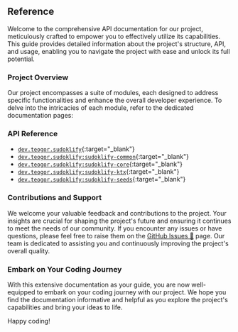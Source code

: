 ## Reference

Welcome to the comprehensive API documentation for our project, meticulously crafted to empower you to
effectively utilize its capabilities. This guide provides detailed information about the project's
structure, API, and usage, enabling you to navigate the project with ease and unlock its full potential.

### Project Overview

Our project encompasses a suite of modules, each designed to address specific functionalities and enhance
the overall developer experience. To delve into the intricacies of each module, refer to the dedicated
documentation pages:

### API Reference

* [`dev.teogor.sudoklify`](../html/){:target="_blank"}
* [`dev.teogor.sudoklify:sudoklify-common`](../html/sudoklify-common){:target="_blank"}
* [`dev.teogor.sudoklify:sudoklify-core`](../html/sudoklify-core){:target="_blank"}
* [`dev.teogor.sudoklify:sudoklify-ktx`](../html/sudoklify-ktx){:target="_blank"}
* [`dev.teogor.sudoklify:sudoklify-seeds`](../html/sudoklify-seeds){:target="_blank"}

### Contributions and Support

We welcome your valuable feedback and contributions to the project. Your insights are crucial for shaping
the project's future and ensuring it continues to meet the needs of our community. If you encounter any
issues or have questions, please feel free to raise them on the [GitHub Issues 🔗](https://github.com/teogor/sudoklify/issues)
page. Our team is dedicated to assisting you and continuously improving the project's overall quality.

### Embark on Your Coding Journey

With this extensive documentation as your guide, you are now well-equipped to embark on your coding journey
with our project. We hope you find the documentation informative and helpful as you explore the project's
capabilities and bring your ideas to life.

Happy coding!
